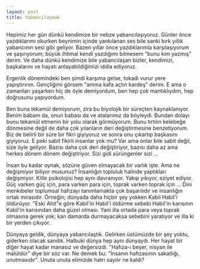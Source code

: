 ```yaml
---
layout: post
title: Yabancılaşmak
---
```


Hepimiz her gün dünkü kendimize bir nebze yabancılaşıyoruz. Günler önce yazdıklarımı okurken beynimin içinde yankılanan ses bile sanki kırk yıllık yabancının sesi gibi geliyor. Bazen yıllar önce yazdıklarımla karşılaşıyorum ve şaşırıyorum; büyük ihtimal kendi yazdığımı bilmesem "bunu kim yazmış" derim. Ve daha dünkü kendimize bile yabancılaşan bizler, kendimizi, başkalarını ve hayatı anlayabildiğimizi iddia ediyoruz.

Ergenlik dönemindeki ben şimdi karşıma gelse, tokadı vurur yere yapıştırırım. Gençliğimi görsem "amma kafa açtın kardeş" derim. E ama o zamanları yaşarken hiç de öyle demiyordum, ben hep çok mantıklıydım, hep doğrusunu yapıyordum.

Ben buna tekamül demiyorum, zira bu biyolojik bir süreçten kaynaklanıyor. Benim babam da, onun babası da ve atalarımız da böyleydi. Bundan dolayı bunu tekamül etmenin bir yolu olarak görmüyorum. Bunu tırtılın kelebeğe dönmesine değil de daha çok yılanların deri değiştirmesine benzetiyorum. Biz de belirli bir süre bir fikri giyiyoruz ve sonra onu çıkartıp başkasını giyiyoruz. E peki sabit fikirli insanlar yok mu? Var ama onlar bile sabit değil, size öyle geliyor. Bazısı daha çok deri değiştiriyor, bazısı daha az ama herkes dönem dönem değiştiriyor. Sizi gidi sürüngenler sizi ...

İnsan bu kadar oynak, sözüne güven olmayacak bir varlık işte. Ama ne değişmiyor biliyor musunuz? İnsanlığın topluluk halinde yaptıkları değişmiyor. Kitle psikolojisi hep aynı davranıyor. Yakıp yıkıyor, eziyet ediyor. Güç varken güç için, para varken para için, toprak varken toprak için ... Dini menkıbeler toplumsal hafızayı tanımlamakta çok başarılıdır ve insanlığın ortak mirasıdır. Örneğin; dünyada daha hiçbir şey yokken Kabil Habil'i öldürüyor. "Eski Ahit"e göre Kabil'in Habil'i öldürme sebebi Habil'in karısının Kabil'in karısından daha güzel olması. Yani illa ortada para veya toprak olmasına gerek yok; kan damarda durmayacaksa sebebini yaratıyor ve illa ki bir yerden çıkıyor.

Dünyaya geldik, dünyaya yabancılaştık. Gelirken üstümüzde bir şey yoktu, giderken olacak sandık. Halbuki dünya hep aynı dünyaydı. Her hayat bir diğer hayat kadar manasız ve değersizdi. "Hafıza-ı beşer, nisyan ile malüldür" diye bir söz var. Ne demek bu: "İnsanın hafızasının sakatlığı, unutmasıdır". Unuta unuta elimizde hatrı sayılır ne kaldı?